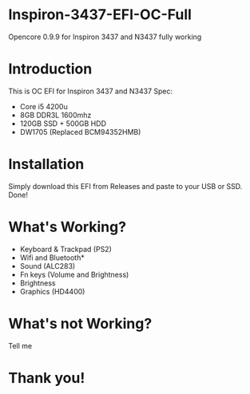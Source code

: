 # Inspiron-3437-EFI-OC-Full
Opencore 0.9.9 for Inspiron 3437 and N3437 fully working
# Introduction
This is OC EFI for Inspiron 3437 and N3437
Spec:
- Core i5 4200u
- 8GB DDR3L 1600mhz
- 120GB SSD + 500GB HDD
- DW1705 (Replaced BCM94352HMB)
# Installation
Simply download this EFI from Releases and paste to your USB or SSD. Done!
# What's Working?
- Keyboard & Trackpad (PS2)
- Wifi and Bluetooth*
- Sound (ALC283)
- Fn keys (Volume and Brightness)
- Brightness
- Graphics (HD4400)
# What's not Working?
 Tell me
# Thank you!
